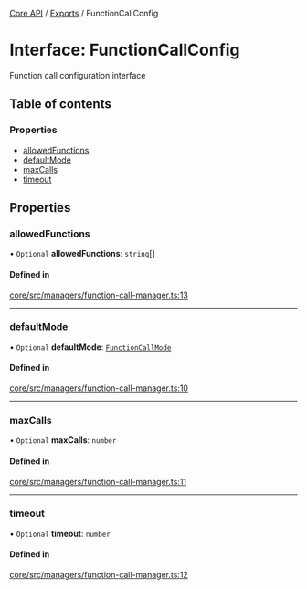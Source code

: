 [Core API](../../) / [Exports](../modules) / FunctionCallConfig

# Interface: FunctionCallConfig

Function call configuration interface

## Table of contents

### Properties

- [allowedFunctions](FunctionCallConfig#allowedfunctions)
- [defaultMode](FunctionCallConfig#defaultmode)
- [maxCalls](FunctionCallConfig#maxcalls)
- [timeout](FunctionCallConfig#timeout)

## Properties

### allowedFunctions

• `Optional` **allowedFunctions**: `string`[]

#### Defined in

[core/src/managers/function-call-manager.ts:13](https://github.com/woojubb/robota/blob/67406abb83c9116fb1693a24e5876025b7fb3063/packages/core/src/managers/function-call-manager.ts#L13)

___

### defaultMode

• `Optional` **defaultMode**: [`FunctionCallMode`](../modules#functioncallmode)

#### Defined in

[core/src/managers/function-call-manager.ts:10](https://github.com/woojubb/robota/blob/67406abb83c9116fb1693a24e5876025b7fb3063/packages/core/src/managers/function-call-manager.ts#L10)

___

### maxCalls

• `Optional` **maxCalls**: `number`

#### Defined in

[core/src/managers/function-call-manager.ts:11](https://github.com/woojubb/robota/blob/67406abb83c9116fb1693a24e5876025b7fb3063/packages/core/src/managers/function-call-manager.ts#L11)

___

### timeout

• `Optional` **timeout**: `number`

#### Defined in

[core/src/managers/function-call-manager.ts:12](https://github.com/woojubb/robota/blob/67406abb83c9116fb1693a24e5876025b7fb3063/packages/core/src/managers/function-call-manager.ts#L12)
